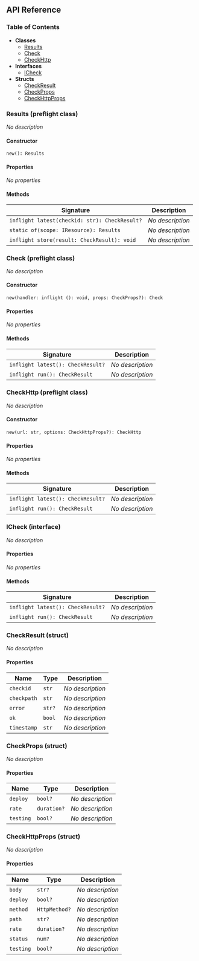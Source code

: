 ## API Reference

### Table of Contents

- **Classes**
  - <a href="#@winglibs/checks.Results">Results</a>
  - <a href="#@winglibs/checks.Check">Check</a>
  - <a href="#@winglibs/checks.CheckHttp">CheckHttp</a>
- **Interfaces**
  - <a href="#@winglibs/checks.ICheck">ICheck</a>
- **Structs**
  - <a href="#@winglibs/checks.CheckResult">CheckResult</a>
  - <a href="#@winglibs/checks.CheckProps">CheckProps</a>
  - <a href="#@winglibs/checks.CheckHttpProps">CheckHttpProps</a>

### Results (preflight class) <a class="wing-docs-anchor" id="@winglibs/checks.Results"></a>

*No description*

#### Constructor

```
new(): Results
```

#### Properties

*No properties*

#### Methods

| **Signature** | **Description** |
| --- | --- |
| <code>inflight latest(checkid: str): CheckResult?</code> | *No description* |
| <code>static of(scope: IResource): Results</code> | *No description* |
| <code>inflight store(result: CheckResult): void</code> | *No description* |

### Check (preflight class) <a class="wing-docs-anchor" id="@winglibs/checks.Check"></a>

*No description*

#### Constructor

```
new(handler: inflight (): void, props: CheckProps?): Check
```

#### Properties

*No properties*

#### Methods

| **Signature** | **Description** |
| --- | --- |
| <code>inflight latest(): CheckResult?</code> | *No description* |
| <code>inflight run(): CheckResult</code> | *No description* |

### CheckHttp (preflight class) <a class="wing-docs-anchor" id="@winglibs/checks.CheckHttp"></a>

*No description*

#### Constructor

```
new(url: str, options: CheckHttpProps?): CheckHttp
```

#### Properties

*No properties*

#### Methods

| **Signature** | **Description** |
| --- | --- |
| <code>inflight latest(): CheckResult?</code> | *No description* |
| <code>inflight run(): CheckResult</code> | *No description* |

### ICheck (interface) <a class="wing-docs-anchor" id="@winglibs/checks.ICheck"></a>

*No description*

#### Properties

*No properties*

#### Methods

| **Signature** | **Description** |
| --- | --- |
| <code>inflight latest(): CheckResult?</code> | *No description* |
| <code>inflight run(): CheckResult</code> | *No description* |

### CheckResult (struct) <a class="wing-docs-anchor" id="@winglibs/checks.CheckResult"></a>

*No description*

#### Properties

| **Name** | **Type** | **Description** |
| --- | --- | --- |
| <code>checkid</code> | <code>str</code> | *No description* |
| <code>checkpath</code> | <code>str</code> | *No description* |
| <code>error</code> | <code>str?</code> | *No description* |
| <code>ok</code> | <code>bool</code> | *No description* |
| <code>timestamp</code> | <code>str</code> | *No description* |

### CheckProps (struct) <a class="wing-docs-anchor" id="@winglibs/checks.CheckProps"></a>

*No description*

#### Properties

| **Name** | **Type** | **Description** |
| --- | --- | --- |
| <code>deploy</code> | <code>bool?</code> | *No description* |
| <code>rate</code> | <code>duration?</code> | *No description* |
| <code>testing</code> | <code>bool?</code> | *No description* |

### CheckHttpProps (struct) <a class="wing-docs-anchor" id="@winglibs/checks.CheckHttpProps"></a>

*No description*

#### Properties

| **Name** | **Type** | **Description** |
| --- | --- | --- |
| <code>body</code> | <code>str?</code> | *No description* |
| <code>deploy</code> | <code>bool?</code> | *No description* |
| <code>method</code> | <code>HttpMethod?</code> | *No description* |
| <code>path</code> | <code>str?</code> | *No description* |
| <code>rate</code> | <code>duration?</code> | *No description* |
| <code>status</code> | <code>num?</code> | *No description* |
| <code>testing</code> | <code>bool?</code> | *No description* |

